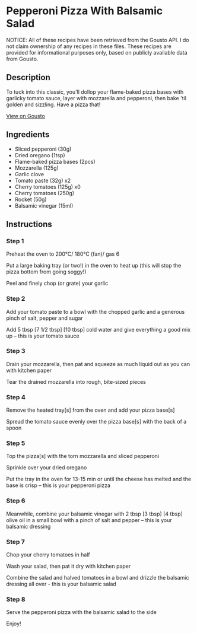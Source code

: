 # Pepperoni Pizza With Balsamic Salad

NOTICE: All of these recipes have been retrieved from the Gousto API. I do not claim ownership of any recipes in these files. These recipes are provided for informational purposes only, based on publicly available data from Gousto.

## Description

To tuck into this classic, you'll dollop your flame-baked pizza bases with garlicky tomato sauce, layer with mozzarella and pepperoni, then bake 'til golden and sizzling. Have a pizza that!

[View on Gousto](https://www.gousto.co.uk/recipes/cookbook/pepperoni-pizza-with-rocket-salad)

## Ingredients

- Sliced pepperoni (30g)
- Dried oregano (1tsp)
- Flame-baked pizza bases (2pcs)
- Mozzarella (125g)
- Garlic clove
- Tomato paste (32g) x2
- Cherry tomatoes (125g) x0
- Cherry tomatoes (250g)
- Rocket (50g)
- Balsamic vinegar (15ml)

## Instructions


### Step 1

Preheat the oven to 200°C/ 180°C (fan)/ gas 6

Put a large baking tray (or two!) in the oven to heat up (this will stop the pizza bottom from going soggy!)

Peel and finely chop (or grate) your garlic


### Step 2

Add your tomato paste to a bowl with the chopped garlic and a generous pinch of salt, pepper and sugar

Add 5 tbsp <span class="text-purple">[7 1/2 tbsp] </span><span class="text-danger">[10 tbsp] </span>cold water and give everything a good mix up – this is your tomato sauce


### Step 3

Drain your mozzarella, then pat and squeeze as much liquid out as you can with kitchen paper

Tear the drained mozzarella into rough, bite-sized pieces


### Step 4

Remove the heated tray[s] from the oven and add your pizza base[s]

Spread the tomato sauce evenly over the pizza base[s] with the back of a spoon


### Step 5

Top the pizza[s] with the torn mozzarella and sliced pepperoni

Sprinkle over your dried oregano

Put the tray in the oven for 13-15 min or until the cheese has melted and the base is crisp – this is your pepperoni pizza


### Step 6

Meanwhile, combine your balsamic vinegar with 2 tbsp<span class="text-danger"> <span class="text-purple">[3 tbsp]</span> [4 tbsp]</span> olive oil in a small bowl with a pinch of salt and pepper – this is your balsamic dressing


### Step 7

Chop your cherry tomatoes in half

Wash your salad, then pat it dry with kitchen paper

Combine the salad and halved tomatoes in a bowl and drizzle the balsamic dressing all over - this is your balsamic salad

### Step 8

Serve the pepperoni pizza with the balsamic salad to the side

Enjoy!


